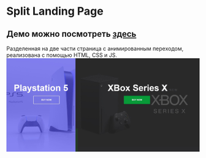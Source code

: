 # Split Landing Page
## Демо можно посмотреть [здесь](https://xellamay.github.io/split_page)
Разделенная на две части страница с анимированным переходом, реализована с помощью HTML, CSS и JS.
![скриншот](src/img/Screenshot_1.jpg)